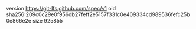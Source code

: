 version https://git-lfs.github.com/spec/v1
oid sha256:209c0c29e0f956db27feff2e5157f331c0e409334cd989536fefc25b0e866e2e
size 925855
